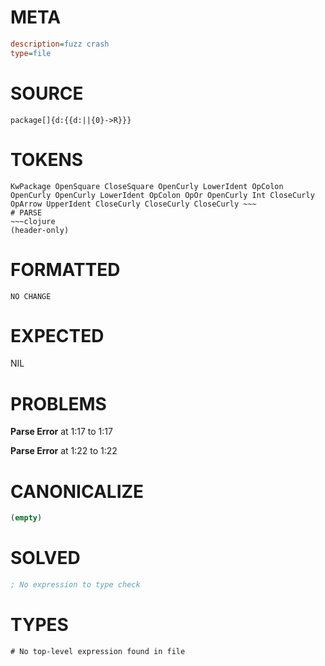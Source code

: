 # META
~~~ini
description=fuzz crash
type=file
~~~
# SOURCE
~~~roc
package[]{d:{{d:||{0}->R}}}
~~~
# TOKENS
~~~text
KwPackage OpenSquare CloseSquare OpenCurly LowerIdent OpColon OpenCurly OpenCurly LowerIdent OpColon OpOr OpenCurly Int CloseCurly OpArrow UpperIdent CloseCurly CloseCurly CloseCurly ~~~
# PARSE
~~~clojure
(header-only)
~~~
# FORMATTED
~~~roc
NO CHANGE
~~~
# EXPECTED
NIL
# PROBLEMS
**Parse Error**
at 1:17 to 1:17

**Parse Error**
at 1:22 to 1:22

# CANONICALIZE
~~~clojure
(empty)
~~~
# SOLVED
~~~clojure
; No expression to type check
~~~
# TYPES
~~~roc
# No top-level expression found in file
~~~
